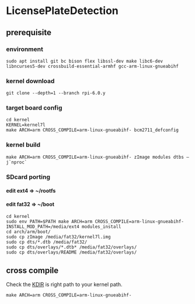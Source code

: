 # LicensePlateDetection

## prerequisite
### environment
```
sudo apt install git bc bison flex libssl-dev make libc6-dev libncurses5-dev crossbuild-essential-armhf gcc-arm-linux-gnueabihf
```
### kernel download
```
git clone --depth=1 --branch rpi-6.0.y
```
### target board config
```
cd kernel
KERNEL=kernel7l
make ARCH=arm CROSS_COMPILE=arm-linux-gnueabihf- bcm2711_defconfig
```
### kernel build
```
make ARCH=arm CROSS_COMPILE=arm-linux-gnueabihf- zImage modules dtbs –j`nproc`
```
### SDcard porting
#### edit ext4 => ~/rootfs
#### edit fat32 => ~/boot
```
cd kernel
sudo env PATH=$PATH make ARCH=arm CROSS_COMPILE=arm-linux-gnueabihf-INSTALL_MOD_PATH=/media/ext4 modules_install
cd arch/arm/boot/
sudo cp zImage /media/fat32/kernel7l.img
sudo cp dts/*.dtb /media/fat32/
sudo cp dts/overlays/*.dtb* /media/fat32/overlays/
sudo cp dts/overlays/README /media/fat32/overlays/
```
## cross compile

Check the [KDIR](https://github.com/bert13069598/LicensePlateDetection/blob/3890d830f38b6a01205d5544345a8ccce080d80f/Makefile#L3) is right path to your kernel path.

```
make ARCH=arm CROSS_COMPILE=arm-linux-gnueabihf-
```
